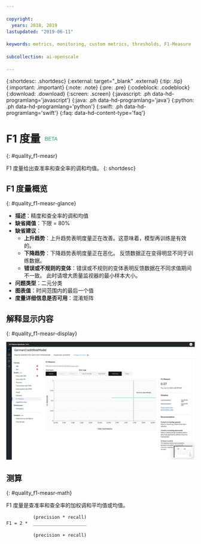 ```yaml
---

copyright:
  years: 2018, 2019
lastupdated: "2019-06-11"

keywords: metrics, monitoring, custom metrics, thresholds, F1-Measure

subcollection: ai-openscale

---
```


{:shortdesc: .shortdesc}
{:external: target="_blank" .external}
{:tip: .tip}
{:important: .important}
{:note: .note}
{:pre: .pre}
{:codeblock: .codeblock}
{:download: .download}
{:screen: .screen}
{:javascript: .ph data-hd-programlang='javascript'}
{:java: .ph data-hd-programlang='java'}
{:python: .ph data-hd-programlang='python'}
{:swift: .ph data-hd-programlang='swift'}
{:faq: data-hd-content-type='faq'}

# F1 度量 ![beta 标记](images/beta.png)
{: #quality_f1-measr}

F1 度量给出查准率和查全率的调和均值。
{: shortdesc}

## F1 度量概览
{: #quality_f1-measr-glance}

- **描述**：精度和查全率的调和均值
- **缺省阈值**：下限 = 80%
- **缺省建议**：
   - **上升趋势**：上升趋势表明度量正在改善。这意味着，模型再训练是有效的。
   - **下降趋势**：下降趋势表明度量正在恶化。 反馈数据正在变得明显不同于训练数据。
   - **错误或不规则的变体**：错误或不规则的变体表明反馈数据在不同求值期间不一致。 此时请增大质量监视器的最小样本大小。
- **问题类型**：二元分类
- **图表值**：时间范围内的最后一个值
- **度量详细信息是否可用**：混淆矩阵

## 解释显示内容
{: #quality_f1-measr-display}

![显示 F1 度量图表。](images/quality-f1-meas.png)

## 测算
{: #quality_f1-measr-math}

F1 度量是查准率和查全率的加权调和平均值或均值。

```
          (precision * recall)
F1 = 2 *  ____________________

          (precision + recall)
```
